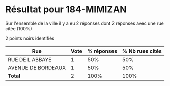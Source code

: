 # Résultat pour 184-MIMIZAN

Sur l'ensemble de la ville il y a eu 2 réponses dont 2 réponses avec une rue citée (100%)

2 points noirs identifiés

| Rue | Vote | % réponses | % Nb rues cités|
|-----|------|------------|----------------|
| RUE DE L ABBAYE | 1 | 50% | 50%|
| AVENUE DE BORDEAUX | 1 | 50% | 50%|
| **Total** | 2 | 100% | 100%|
